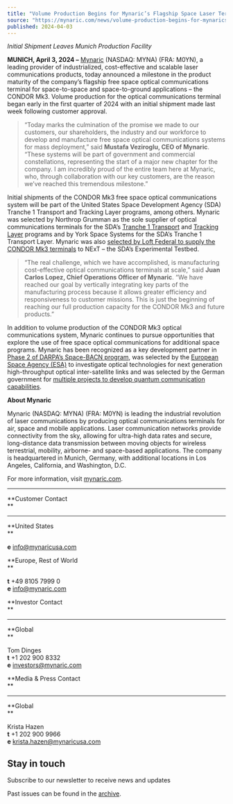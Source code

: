 ```yaml
---
title: "Volume Production Begins for Mynaric’s Flagship Space Laser Terminal – CONDOR Mk3"
source: "https://mynaric.com/news/volume-production-begins-for-mynarics-flagship-space-laser-terminal-condor-mk3/"
published: 2024-04-03
---
```

*Initial Shipment Leaves Munich Production Facility*

**MUNICH, April 3, 2024 –** [Mynaric](https://mynaric.com/) (NASDAQ: MYNA) (FRA: M0YN), a leading provider of industrialized, cost-effective and scalable laser communications products, today announced a milestone in the product maturity of the company’s flagship free space optical communications terminal for space-to-space and space-to-ground applications – the CONDOR Mk3. Volume production for the optical communications terminal began early in the first quarter of 2024 with an initial shipment made last week following customer approval.

> “Today marks the culmination of the promise we made to our customers, our shareholders, the industry and our workforce to develop and manufacture free space optical communications systems for mass deployment,” said **Mustafa Veziroglu, CEO of Mynaric**. “These systems will be part of government and commercial constellations, representing the start of a major new chapter for the company. I am incredibly proud of the entire team here at Mynaric, who, through collaboration with our key customers, are the reason we’ve reached this tremendous milestone.”

Initial shipments of the CONDOR Mk3 free space optical communications system will be part of the United States Space Development Agency (SDA) Tranche 1 Transport and Tracking Layer programs, among others. Mynaric was selected by Northrop Grumman as the sole supplier of optical communications terminals for the SDA’s [Tranche 1 Transport](https://mynaric.com/news/mynaric-acts-as-sole-laser-communication-supplier-for-northrop-grumman-as-part-of-milestone-u-s-government-program/) and [Tracking Layer](https://mynaric.com/news/mynaric-to-provide-optical-communications-terminals-to-northrop-grumman-as-part-of-the-space-development-agencys-tranche-1-tracking-layer-program/) programs and by York Space Systems for the SDA’s Tranche 1 Transport Layer. Mynaric was also [selected by Loft Federal to supply the CONDOR Mk3 terminals](https://mynaric.com/news/mynaric-receives-order-from-loft%e2%80%8b-federal%e2%80%8b-for-condor-mk3-optical-communications-terminals-to-support-next-sdas-experimental-testbed/) to NExT – the SDA’s Experimental Testbed.

> “The real challenge, which we have accomplished, is manufacturing cost-effective optical communications terminals at scale,” said **Juan Carlos Lopez, Chief Operations Officer of Mynaric**. “We have reached our goal by vertically integrating key parts of the manufacturing process because it allows greater efficiency and responsiveness to customer missions. This is just the beginning of reaching our full production capacity for the CONDOR Mk3 and future products.”

In addition to volume production of the CONDOR Mk3 optical communications system, Mynaric continues to pursue opportunities that explore the use of free space optical communications for additional space programs. Mynaric has been recognized as a key development partner in [Phase 2 of DARPA’s Space-BACN program](https://mynaric.com/news/mynaric-selected-for-phase-2-of-darpa-space-bacn-program/), was selected by the [European Space Agency (ESA)](https://mynaric.com/news/mynaric-selected-by-esa-to-investigate-optical-technologies-for-next-generation-high-throughput-optical-inter-satellite-links/) to investigate optical technologies for next generation high-throughput optical inter-satellite links and was selected by the German government for [multiple projects to develop quantum communication capabilities](https://mynaric.com/news/mynaric-selected-by-german-government-for-multiple-projects-to-develop-quantum-communication-capabilities/).

**About Mynaric**

Mynaric (NASDAQ: MYNA) (FRA: M0YN) is leading the industrial revolution of laser communications by producing optical communications terminals for air, space and mobile applications. Laser communication networks provide connectivity from the sky, allowing for ultra-high data rates and secure, long-distance data transmission between moving objects for wireless terrestrial, mobility, airborne- and space-based applications. The company is headquartered in Munich, Germany, with additional locations in Los Angeles, California, and Washington, D.C.

For more information, visit [mynaric.com](https://mynaric.com/).

---

**Customer Contact  
**

---

**United States  
**

**e** [info@mynaricusa.com](https://mynaric.com/news/volume-production-begins-for-mynarics-flagship-space-laser-terminal-condor-mk3/)

**Europe, Rest of World  
**

**t** +49 8105 7999 0  
**e** [info@mynaric.com](https://mynaric.com/news/volume-production-begins-for-mynarics-flagship-space-laser-terminal-condor-mk3/)

**Investor Contact  
**

---

**Global  
**

Tom Dinges  
**t** +1 202 900 8332  
**e** [investors@mynaric.com](https://mynaric.com/news/volume-production-begins-for-mynarics-flagship-space-laser-terminal-condor-mk3/)

**Media & Press Contact  
**

---

**Global  
**

Krista Hazen  
**t** +1 202 900 9966  
**e** [krista.hazen@mynaricusa.com](https://mynaric.com/news/volume-production-begins-for-mynarics-flagship-space-laser-terminal-condor-mk3/)

## Stay in touch

Subscribe to our newsletter to receive news and updates

Past issues can be found in the [archive](https://us17.campaign-archive.com/home/?u=7b919ac48d490499a79acff9f&id=aaebe0d6df).